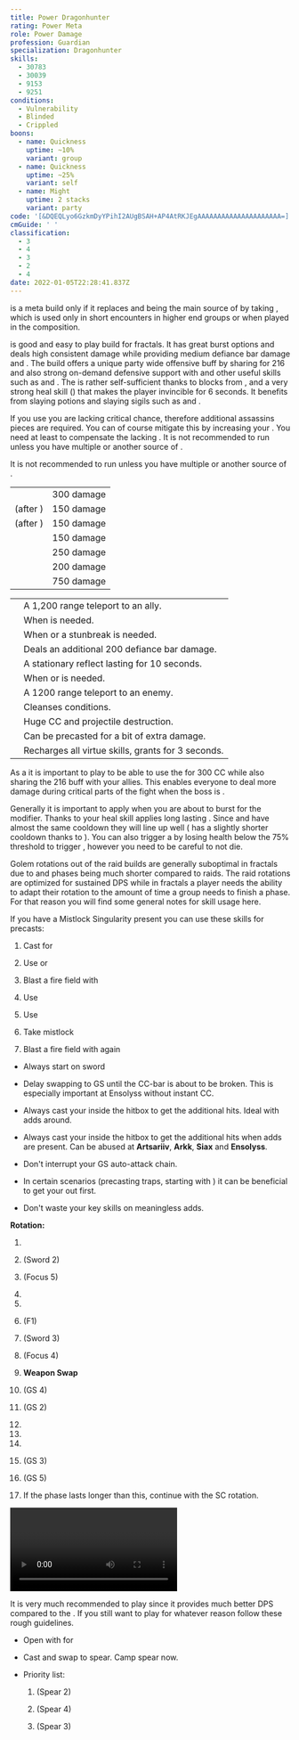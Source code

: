 ```yaml
---
title: Power Dragonhunter
rating: Power Meta
role: Power Damage
profession: Guardian
specialization: Dragonhunter
skills:
  - 30783
  - 30039
  - 9153
  - 9251
conditions:
  - Vulnerability
  - Blinded
  - Crippled
boons:
  - name: Quickness
    uptime: ~10%
    variant: group
  - name: Quickness
    uptime: ~25%
    variant: self
  - name: Might
    uptime: 2 stacks
    variant: party
code: '[&DQEQLyo6GzkmDyYPihI2AUgBSAH+AP4AtRKJEgAAAAAAAAAAAAAAAAAAAAA=]'
cmGuide: ' '
classification:
  - 3
  - 4
  - 3
  - 2
  - 4
date: 2022-01-05T22:28:41.837Z
---
```


<Divider text="Overview"/>

<Warning> 
<Specialization name="Dragonhunter"/> is a meta build only if it replaces <Specialization name="Firebrand"/> and being the main source of <Boon name="Quickness"/> by taking <Skill name="feelmywrath"/>, which is used only in short encounters in higher end groups or when played in the <Composition name="_RGB"/> composition. 
</Warning>

<Specialization name="Dragonhunter"/> is good and easy to play build for fractals. It has great burst options and deals high consistent damage while providing medium defiance bar damage and <Condition name="Vulnerability"/>.
The build offers a unique party wide offensive buff by sharing <Skill name="bane signet"/> for 216 <Attribute name="Power"/> and also strong on-demand defensive support with <Skill id="30039"/> and other useful skills such as <Skill id="9251"/> and <Skill name="standyourground"/>.
The <Specialization name="Dragonhunter" text="Power Dragonhunter"/> is rather self-sufficient thanks to blocks from <Skill name="Shieldofwrath"/>, <Skill name="shieldofcourage"/> and a very strong heal skill (<Skill name="litanyofwrath"/>) that makes the player invincible for 6 seconds.
It benefits from slaying potions and slaying sigils such as <Item id="50082"/> and <Item name="Serpent Slaying" type="Sigil"/>.

<Divider text="Equipment"/>

<CharacterWithAr>  
<Character title="162 Agony Resistance" gear={{
    "profession": "Guardian",
    "title": "222 Ar",
    "weight": "Heavy",
    "gear": [
      "Berserker",
      "Berserker",
      "Berserker",
      "Berserker",
      "Berserker",
      "Berserker",
      "Berserker",
      "Berserker",
      "Berserker",
      "Assassin",
      "Berserker",
      "Assassin",
      "Berserker",
      "Berserker"
    ],
    "attributes": {
      "Health": 11645,
      "Armor": 2514,
      "Power": 3933,
      "Precision": 2363,
      "Toughness": 1243,
      "Vitality": 1000,
      "Ferocity": 1656,
      "Condition Damage": 850,
      "Expertise": 0,
      "Concentration": 243,
      "Healing Power": 0,
      "Agony Resistance": 162,
      "Condition Duration": 0,
      "Boon Duration": 1.622,
      "Critical Chance": 0.999047619047619,
      "Critical Damage": 2.604,
      "Effective Power": 36090.11227985033,
      "Power DPS": 46137.53283369391,
      "Burning Damage": 377.703125,
      "Burning Stacks": 1.85,
      "Burning DPS": 698.75078125,
      "Bleeding Damage": 104.9375,
      "Bleeding Stacks": 0,
      "Bleeding DPS": 0,
      "Poison Damage": 121.46875,
      "Poison Stacks": 0,
      "Poison DPS": 0,
      "Torment Damage": 155.68125,
      "Torment Stacks": 0,
      "Torment DPS": 0,
      "Confusion Damage": 104.9375,
      "Confusion Stacks": 0,
      "Confusion DPS": 0,
      "Damage": 46836.28361494391,
      "Effective Health": 40253853.75,
      "Survivability": 20464.592653787495,
      "Effective Healing": 390,
      "Healing": 390
    },
    "runeId": 24836,
    "runeName": "Scholar",
    "infusions": [
      37131, 37131, 37131, 37131, 37131, 37131, 37131,
      37131, 37131, 37131, 37131, 37131, 37131, 37131,
      37131, 37131, 37131, 37131
    ],
    "weapons": {
      "weapon1MainType": "Sword",
      "weapon1MainSigil1": "Force",
      "weapon1OffType": "Focus",
      "weapon1OffSigil": "Impact",
      "weapon2MainType": "Greatsword",
      "weapon2MainSigil1": "Force",
      "weapon2MainSigil2": "Impact"
    },
    "consumables": {
      "foodId": 91805,
      "utilityId": 9443,
      "infusion": "Mighty +9 Agony Infusion"
    },
    "skills": {
      "heal": "Litany of Wrath",
      "utility1": "Procession of Blades",
      "utility2": "Sword of Justice",
      "utility3": "Bane Signet",
      "elite": "Dragons Maw"
    }
  }}
>

If you use <Trait name="Perfectinscriptions"/> you are lacking critical chance, therefore additional assassins pieces are required. You can of course mitigate this by increasing your <Attribute name="Agony Resistance"/>. You need at least <Attribute name="Agony Resistance" text="203 Agony Resistance"/> to compensate the lacking <Attribute name="Precision"/>. It is not recommended to run <Trait name="Righthandstrength"/> unless you have multiple <Specialization name="Guardian"/> or another source of <Boon name="Resolution"/>.

</Character>  
<Character title="203 Agony Resistance" gear={{
    "profession": "Guardian",
    "gear": [
      "Berserker",
      "Berserker",
      "Berserker",
      "Berserker",
      "Berserker",
      "Berserker",
      "Berserker",
      "Berserker",
      "Berserker",
      "Berserker",
      "Berserker",
      "Berserker",
      "Berserker",
      "Berserker"
    ],
    "attributes": {
      "Health": 11645,
      "Armor": 2575,
      "Power": 3892,
      "Precision": 2365,
      "Toughness": 1304,
      "Vitality": 1000,
      "Ferocity": 1556,
      "Condition Damage": 750,
      "Expertise": 0,
      "Concentration": 304,
      "Healing Power": 0,
      "Agony Resistance": 203,
      "Condition Duration": 0,
      "Boon Duration": 0.20266666666666666,
      "Critical Chance": 1.0,
      "Critical Damage": 2.5373333333333335,
      "Effective Power": 34819.97973867529,
      "Power DPS": 44513.797740624555,
      "Burning Damage": 355.421875,
      "Burning Stacks": 1.85,
      "Burning DPS": 657.5304687500001,
      "Bleeding Damage": 96.3125,
      "Bleeding Stacks": 0,
      "Bleeding DPS": 0,
      "Poison Damage": 112.84375,
      "Poison Stacks": 0,
      "Poison DPS": 0,
      "Torment Damage": 142.74375,
      "Torment Stacks": 0,
      "Torment DPS": 0,
      "Confusion Damage": 96.3125,
      "Confusion Stacks": 0,
      "Confusion DPS": 0,
      "Damage": 45171.32820937456,
      "Effective Health": 54836668.90625001,
      "Survivability": 27878.326846085412,
      "Effective Healing": 390,
      "Healing": 390
    },
    "infusions": [
      37131, 37131, 37131, 37131, 37131, 37131, 37131,
      37131, 37131, 37131, 37131, 37131, 37131, 37131,
      37131, 37131, 37131, 37131
    ],
    "weight": "Heavy",
    "runeId": 24836,
    "runeName": "Scholar",
    "weapons": {
      "weapon1MainType": "Sword",
      "weapon1MainSigil1Id": 24615,
      "weapon1OffType": "Focus",
      "weapon1OffSigilId": 24868,
      "weapon2MainType": "Greatsword",
      "weapon2MainSigil1Id": 24615,
      "weapon2MainSigil2Id": 24868
    },
    "consumables": {
      "foodId": 91805,
      "utilityId": 9443,
      "infusion": "Mighty +9 Agony Infusion"
    },
    "skills": {
      "heal": "Litany of Wrath",
      "utility1": "Procession of Blades",
      "utility2": "Sword of Justice",
      "utility3": "Bane Signet",
      "elite": "Dragons Maw"
    }
  }}
>

It is not recommended to run <Trait name="Righthandstrength"/> unless you have multiple <Specialization name="Guardian"/> or another source of <Boon name="Resolution"/>.

</Character>  
</CharacterWithAr>

<Divider text="Build"/>

<Grid>
<GridItem sm="7">
<Traits traits1Id="16" traits1="Radiance" traits1SelectedIds="574,565,579" traits2Id="42" traits2="Zeal" traits2SelectedIds="634,653,2017" traits3Id="27" traits3="Dragonhunter" traits3SelectedIds="1898,1835,1955"/>

<Card title="CC skills">

|                                                 |            |
| ----------------------------------------------- | ---------- |
| <Skill id="9093"/>                              | 300 damage |
| <Skill id="9226"/> (after <Skill id="9147"/>)   | 150 damage |
| <Skill id="33134"/> (after <Skill id="29887"/>) | 150 damage |
| <Skill id="30273"/>                             | 150 damage |
| <Skill name="chainsoflight"/>                   | 250 damage |
| <Skill name="hammerofwisdom"/>                  | 200 damage |
| <Skill name="sanctuary"/>                       | 750 damage |

</Card>
</GridItem>

<GridItem sm="5">
<Card title="Situational Skills">

|                                                        |                                                                                     |
| ------------------------------------------------------ | ----------------------------------------------------------------------------------- |
| <Skill id="9246" size="big" disableText/>              | A 1,200 range teleport to an ally.                                                  |
| <Skill name="Hallowed Ground" size="big" disableText/> | When <Boon name="Stability"/> is needed.                                            |
| <Skill id="9153" size="big" disableText/>              | When <Boon name="Stability"/> or a stunbreak is needed.                             |
| <Skill id="9125" size="big" disableText/>              | Deals an additional 200 defiance bar damage.                                        |
| <Skill id="9251" size="big" disableText/>              | A stationary reflect lasting for 10 seconds.                                        |
| <Skill name="feelmywrath" size="big" disableText/>     | When <Boon name="Quickness"/> or <Boon name="Fury"/> is needed.                     |
| <Skill id="9247" size="big" disableText/>              | A 1200 range teleport to an enemy.                                                  |
| <Skill name="Purging flames" size="big" disableText/>  | Cleanses conditions.                                                                |
| <Skill name="Sanctuary" size="big" disableText/>       | Huge CC and projectile destruction.                                                 |
| <Skill name="testoffaith" size="big" disableText/>     | Can be precasted for a bit of extra damage.                                         |
| <Skill name="renewed focus" size="big" disableText/>   | Recharges all virtue skills, grants <Effect name="Invulnerability"/> for 3 seconds. |

</Card>
</GridItem>
</Grid>

<Divider text="Details"/>

As a <Specialization name="Dragonhunter" text="Power Dragonhunter"/> it is important to play <Trait name="perfectinscriptions"/> to be able to use the <Skill name="Banesignet"/> for 300 CC while also sharing the 216 <Attribute name="Power"/> buff with your allies. This enables everyone to deal more damage during critical parts of the fight when the boss is <Effect name="exposed"/>.

Generally it is important to apply <Boon name="Resolution"/> when you are about to burst for the <Trait name="retribution"/> modifier. Thanks to <Trait name="healersresolution"/> your heal skill applies long lasting <Trait name="retribution"/>. Since <Skill name="litanyofwrath"/> and <Skill name="processionofblades"/> have almost the same cooldown they will line up well (<Skill name="processionofblades"/> has a slightly shorter cooldown thanks to <Trait name="piercinglight"/>). You can also trigger a <Skill id="13677"/> by losing health below the 75% threshold to trigger <Trait id="648"/>, however you need to be careful to not die.

<Divider text="Rotation / Skill Usage"/>

<Grid>
<GridItem xs="12" sm="6">
<Card title="Information">

Golem rotations out of the raid builds are generally suboptimal in fractals due to <Effect name="Exposed"/> and phases being much shorter compared to raids. The raid rotations are optimized for sustained DPS while in fractals a player needs the ability to adapt their rotation to the amount of time a group needs to finish a phase.\
For that reason you will find some general notes for skill usage here.
</Card>

<Card title="Precasting">

If you have a Mistlock Singularity present you can use these skills for precasts:

1.  Cast <Skill name="litany of wrath"/> for <Boon name="Resolution"/>

2.  Use <Skill name="Save yourselves"/> or <Skill name="hallowedground"/>

3.  Blast a fire field with <Skill name="Holy Strike"/>

4.  Use <Skill name="Feelmywrath"/>

5.  Use <Skill name="banesignet"/>

6.  Take mistlock

7.  Blast a fire field with <Skill name="Holy Strike"/> again

</Card>
</GridItem>

<GridItem xs="12" sm="6">
<Card title="Notes on skill usage:">

- Always start on sword

- Delay swapping to GS until the CC-bar is about to be broken. This is especially important at Ensolyss without instant CC.

- Always cast your <Skill name="whirlingwrath"/> inside the hitbox to get the additional hits. Ideal with adds around.

- Always cast your <Skill name="bindingblade"/> inside the hitbox to get the additional hits when adds are present. Can be abused at **Artsariiv**, **Arkk**, **Siax** and **Ensolyss**.

- Don't interrupt your GS auto-attack chain.

- In certain scenarios (precasting traps, starting with <Skill name="onewolfpack"/>) it can be beneficial to get your <Skill name="spearofjustice"/> out first.

- Don't waste your key skills on meaningless adds.

</Card>
</GridItem>

<GridItem xs="12" sm="6">
<Card title="Golem Rotation">

**Rotation:**

1.  <Skill name="banesignet" profession="guardian"/>

2.  <Skill name="Symbol of Blades" profession="guardian"/> (Sword 2)

3.  <Skill name="Shield of Wrath" profession="guardian"/> (Focus 5)

4.  <Skill name="Sword of Justice" profession="guardian"/>

5.  <Skill name="Procession of Blades " profession="guardian"/>

6.  <Skill name="spearofjustice" profession="guardian"/> (F1)

7.  <Skill name="Zealotsdefense" profession="guardian"/> (Sword 3)

8.  <Skill name="Ray of Judgment" profession="guardian"/> (Focus 4)

9.  **Weapon Swap**

10. <Skill name="Symbol of Resolution" profession="guardian"/> (GS 4)

11. <Skill name="Whirling Wrath" profession="guardian"/> (GS 2)

12. <Skill name="Sword of Justice" profession="guardian"/>

13. <Skill name="Dragons Maw" profession="guardian"/>

14. <Skill name="Sword of Justice" profession="guardian"/>

15. <Skill name="Leap of Faith" profession="guardian"/> (GS 3)

16. <Skill name="Binding Blade" profession="guardian"/> (GS 5)

17. If the phase lasts longer than this, continue with the SC rotation.

</Card>
</GridItem>

<GridItem xs="12" sm="6">
<Card title="Golem Rotation">

<Video youtube="C98JaabU6_c" caption="by Shetsa [SC]"/>
</Card>
</GridItem>
</Grid>

<Divider text="Underwater combat"/>

It is very much recommended to play <BuildLink build="Condi Firebrand" specialization="Firebrand"/> since it provides much better DPS compared to the <Specialization text="Power Dragonhunter" name="Dragonhunter"/>. If you still want to play <Specialization text="Power Dragonhunter" name="Dragonhunter"/> for whatever reason follow these rough guidelines.

- Open with <Skill name="refraction"/> for <Boon name="resolution"/>

- Cast <Skill name="purify"/> and swap to spear. Camp spear now.

- Priority list:

  1.  <Skill name="Zealots flurry"/> (Spear 2)

  2.  <Skill name="Symbol of spears"/> (Spear 4)

  3.  <Skill name="brilliance"/> (Spear 3)

